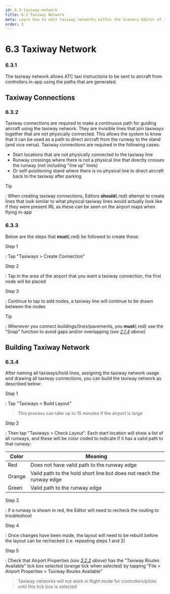 ```yaml
---
id: 6.3-taxiway-network
title: 6.3 Taxiway Network
meta: Learn how to edit taxiway networks within the Scenery Editor of Infinite Flight.
order: 3
---
```




# 6.3 Taxiway Network

### 6.3.1

The taxiway network allows ATC taxi instructions to be sent to aircraft from controllers in-app using the paths that are generated.



## Taxiway Connections

### 6.3.2

Taxiway connections are required to make a continuous path for guiding aircraft using the taxiway network. They are invisible lines that join taxiways together that are not physically connected. This allows the system to know that it can be used as a path to direct aircraft from the runway to the stand (and vice versa). Taxiway connections are required in the following cases:



- Start locations that are not physically connected to the taxiway line
- Runway crossings where there is not a physical line that directly crosses the runway (not including "line up" lines)
- Or self-positioning stand where there is no physical line to direct aircraft back to the taxiway after parking



Tip

: When creating taxiway connections, Editors **should**{.red} attempt to create lines that look similar to what physical taxiway lines would actually look like if they were present IRL as these can be seen on the airport maps when flying in-app



### 6.3.3

Below are the steps that **must**{.red} be followed to create these:



Step 1

: Tap "Taxiways > Create Connection" 



Step 2

: Tap in the area of the airport that you want a taxiway connection, the first node will be placed



Step 3

: Continue to tap to add nodes, a taxiway line will continue to be drawn between the nodes



Tip

: Whenever you connect buildings/lines/pavements, you **must**{.red} use the "Snap" function to avoid gaps and/or overlapping *(see [2.1.4](/guide/scenery-editor-manual/2.-user-interface/2.1-editor-screen#2.1.4) above)*  



## Building Taxiway Network

### 6.3.4

After naming all taxiways/hold lines, assigning the taxiway network usage and drawing all taxiway connections, you can build the taxiway network as described below:



Step 1

: Tap "Taxiways > Build Layout"



> This process can take up to 15 minutes if the airport is large



Step 2

: Then tap "Taxiways > Check Layout". Each start location will show a list of all runways, and these will be color coded to indicate if it has a valid path to that runway: 

| Color  | Meaning                                                      |
| ------ | ------------------------------------------------------------ |
| Red    | Does not have valid path to the runway edge                  |
| Orange | Valid path to the hold short line but does not reach the runway edge |
| Green  | Valid path to the runway edge                                |



Step 3

: If a runway is shown in red, the Editor will need to recheck the routing to troubleshoot



Step 4

: Once changes have been made, the layout will need to be rebuilt before the layout can be rechecked (i.e. repeating steps 1 and 2)



Step 5

: Check that Airport Properties *(see [3.2.2](/guide/scenery-editor-manual/3.-getting-started/3.2-airport-properties#3.2.2) above)* has the "Taxiway Routes Available" tick box selected (orange tick when selected) by tapping "File > Airport Properties > Taxiway Routes Available"



> Taxiway networks will not work in flight mode for controllers/pilots until this tick box is selected

